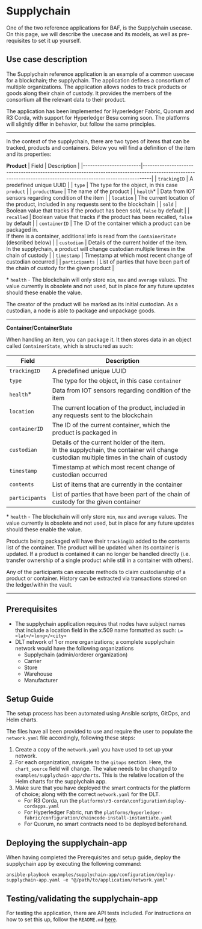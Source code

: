 # Supplychain

One of the two reference applications for BAF, is the Supplychain usecase. On this page, we will describe the usecase and its models, as well as pre-requisites to set it up yourself.

## Use case description
The Supplychain reference application is an example of a common usecase for a blockchain; the supplychain. The application defines a consortium of multiple organizations. The application allows nodes to track products or goods along their chain of custody. It provides the members of the consortium all the relevant data to their product. 

The application has been implemented for Hyperledger Fabric, Quorum and R3 Corda, with support for Hyperledger Besu coming soon. The platforms will slightly differ in behavior, but follow the same principles. 

---

In the context of the supplychain, there are two types of items that can be tracked, products and containers. Below you will find a definition of the item and its properties:

**Product**
| Field                  | Description                                                                                                                                                   |
|------------------------|---------------------------------------------------------------------------------------------------------------------------------------------------------------|
| `trackingID`           | A predefined unique UUID                                                                                                                                      |
| `type`                 | The type for the object, in this case `product`                                                                                                               |
| `productName`          | The name of the product                                                                                                                                       |
| `health`*              | Data from IOT sensors regarding condition of the item                                                                                                         |
| `location`             | The current location of the product, included in any requests sent to the blockchain                                                                          |
| `sold`                 | Boolean value that tracks if the product has been sold, `false` by default                                                                                    |
| `recalled`             | Boolean value that tracks if the product has been recalled, `false` by default                                                                                |
| `containerID`          | The ID of the container which a product can be packaged in. <br> If there is a container, additional info is read from the `ContainerState` (described below) |
| `custodian`            | Details of the current holder of the item.  <br> In the supplychain, a product will change custodian multiple times in the chain of custody                   |
| `timestamp`            | Timestamp at which most recent change of custodian occurred                                                                                                   |
| `participants`         | List of parties that have been part of the chain of custody for the given product                                                                             |


\* `health` - The blockchain will only store `min`, `max` and `average` values. The value currently is obsolete and not used, but in place for any future updates should these enable the value.

The creator of the product will be marked as its initial custodian.  As a custodian, a node is able to package and unpackage goods. 

---

**Container/ContainerState**

When handling an item, you can package it. It then stores data in an object called `ContainerState`, which is structured as such:

| Field                  | Description                                                                                                                                                   |
|------------------------|---------------------------------------------------------------------------------------------------------------------------------------------------------------|
| `trackingID`           | A predefined unique UUID                                                                                                                                      |
| `type`                 | The type for the object, in this case `container`                                                                                                             |
| `health`*              | Data from IOT sensors regarding condition of the item                                                                                                         |
| `location`             | The current location of the product, included in any requests sent to the blockchain                                                                          |
| `containerID`          | The ID of the current container, which the product is packaged in                                                                                            |
| `custodian`            | Details of the current holder of the item.  <br> In the supplychain, the container will change custodian multiple times in the chain of custody               |
| `timestamp`            | Timestamp at which most recent change of custodian occurred                                                                                                   |
| `contents`             | List of items that are currently in the container                                                                                                             |
| `participants`         | List of parties that have been part of the chain of custody for the given container                                                                             |

\* `health` - The blockchain will only store `min`, `max` and `average` values. The value currently is obsolete and not used, but in place for any future updates should these enable the value.

Products being packaged will have their `trackingID` added to the contents list of the container. The product will be updated when its container is updated. If a product is contained it can no longer be handled directly (i.e. transfer ownership of a single product while still in a container with others).

Any of the participants can execute methods to claim custodianship of a product or container. History can be extracted via transactions stored on the ledger/within the vault.

---

## Prerequisites

* The supplychain application requires that nodes have subject names that include a location field in the x.509 name formatted as such:
`L=<lat>/<long>/<city>`
* DLT network of 1 or more organizations; a complete supplychain network would have the following organizations
    - Supplychain (admin/orderer organization) 
    - Carrier
    - Store
    - Warehouse
    - Manufacturer

## Setup Guide

The setup process has been automated using Ansible scripts, GitOps, and Helm charts. 

The files have all been provided to use and require the user to populate the `network.yaml` file accordingly, following these steps:
1. Create a copy of the `network.yaml` you have used to set up your network.
2. For each organization, navigate to the `gitops` section. Here, the `chart_source` field will change. The value needs to be changed to `examples/supplychain-app/charts`.
This is the relative location of the Helm charts for the supplychain app.
3. Make sure that you have deployed the smart contracts for the platform of choice; along with the correct `network.yaml` for the DLT.
    - For R3 Corda, run the `platforms\r3-corda\configuration\deploy-cordapps.yaml`
    - For Hyperledger Fabric, run the `platforms/hyperledger-fabric/configuration/chaincode-install-instantiate.yaml`
    - For Quorum, no smart contracts need to be deployed beforehand.

## Deploying the supplychain-app
When having completed the Prerequisites and setup guide, deploy the supplychain app by executing the following command:

`ansible-playbook examples/supplychain-app/configuration/deploy-supplychain-app.yaml -e "@/path/to/application/network.yaml"`

## Testing/validating the supplychain-app
For testing the application, there are API tests included. For instructions on how to set this up, follow the `README.md` [here](examples/supplychain-app/tests/README.md).

